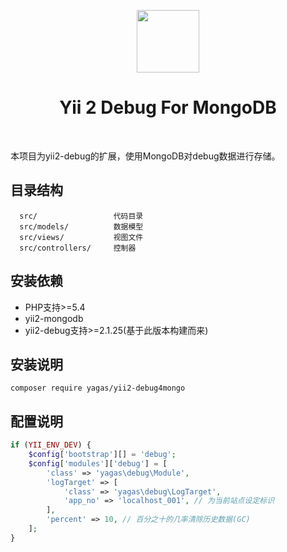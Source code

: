 <p align="center">
    <a href="https://github.com/yagasx/yii2-debug4mongo" target="_blank">
        <img src="https://avatars0.githubusercontent.com/u/993323" height="100px">
    </a>
    <h1 align="center">Yii 2 Debug For MongoDB</h1>
    <br>
</p>

本项目为yii2-debug的扩展，使用MongoDB对debug数据进行存储。

目录结构
-------------------

      src/                 代码目录
      src/models/          数据模型
      src/views/           视图文件
      src/controllers/     控制器


安装依赖
------------

- PHP支持>=5.4
- yii2-mongodb
- yii2-debug支持>=2.1.25(基于此版本构建而来)


安装说明
------------
~~~
composer require yagas/yii2-debug4mongo
~~~

配置说明
------------
```php
if (YII_ENV_DEV) {
    $config['bootstrap'][] = 'debug';
    $config['modules']['debug'] = [
        'class' => 'yagas\debug\Module',
        'logTarget' => [
            'class' => 'yagas\debug\LogTarget',
            'app_no' => 'localhost_001', // 为当前站点设定标识
        ],
        'percent' => 10, // 百分之十的几率清除历史数据(GC)
    ];
}
```